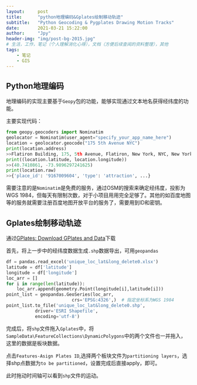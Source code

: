 ```yaml
---
layout:     post
title:      "python地理编码&Gplates绘制移动轨迹"
subtitle:   "Python Geocoding & Pygplates Drawing Motion Tracks"
date:       2021-03-21 15:22:00
author:     "Jpy"
header-img: "img/post-bg-2015.jpg"
# 生活，工作，笔记（个人理解消化心得），文档（方便后续查阅的资料整理），其他
tags:
    - 笔记
    - GIS
---
```


## Python地理编码

地理编码的实现主要基于`Geopy`包的功能，能够实现通过文本地名获得经纬度的功能。

主要实现代码：

```python
from geopy.geocoders import Nominatim
geolocator = Nominatim(user_agent="specify_your_app_name_here")
location = geolocator.geocode("175 5th Avenue NYC")
print(location.address)
>>Flatiron Building, 175, 5th Avenue, Flatiron, New York, NYC, New York, ...
print((location.latitude, location.longitude))
>>(40.7410861, -73.9896297241625)
print(location.raw)
>>{'place_id': '9167009604', 'type': 'attraction', ...}
```

需要注意的是`Nominatim`是免费的服务，通过OSM的搜索来确定经纬度，投影为WGS 1984，但每天有限制次数，对于小项目用用完全足够了。其他的如百度地图等的服务就需要注册百度地图开放平台的服务了，需要用到ID和密钥。

## Gplates绘制移动轨迹

通过[GPlates: Download GPlates and Data](https://www.gplates.org/download.html)下载

首先，将上一步中的经纬度数据生成`.shp`数据导出，可用`geopandas`

```python
df = pandas.read_excel('unique_loc_lat&long_delete0.xlsx')
latitude = df['latitude']
longitude = df['longitude']
loc_arr = []
for i in range(len(latitude)):
    loc_arr.append(geometry.Point(longitude[i],latitude[i]))
point_list = geopandas.GeoSeries(loc_arr,
                         crs='EPSG:4326',)  # 指定坐标系为WGS 1984 
point_list.to_file('unique_loc_lat&long_delete0.shp',
           driver='ESRI Shapefile',
           encoding='utf-8')
```

完成后，将`shp`文件拖入`Gplates`中，将`SampleData\FeatureCollections\DynamicPolygons`中的两个文件也一并拖入，这里的数据是板块数据。

点击`Features-Asign Plates ID`,选择两个板块文件为`partitioning layers`，选择shp点数据为`to be partitioned`，设置完成后直接apply，即可。

此时拖动时间轴可以看到`shp`文件的运动。

